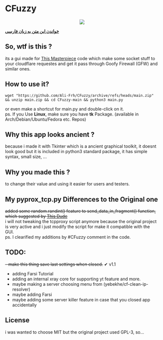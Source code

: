 # CFuzzy
<!-- ![image](https://user-images.githubusercontent.com/16538325/234744580-cfa8b30b-6b72-46e0-b696-99d7791a1627.png) -->
<div align="center"><img src="https://user-images.githubusercontent.com/16538325/236638663-4a867662-2ccb-40d3-9799-c298a6fd17f7.png"/></div>   

[**خواندن این متن به زبان فارسی**](https://github.com/Ali-Frh/CFuzzy/README-FA.md)

## So, wtf is this ?
its a gui made for [This Masterpiece](https://github.com/GFW-knocker/gfw_resist_tls_proxy) code which make some socket stuff to your cloudflare requestes and get it pass through Goofy Firewall (GFW) and similar ones.

## How to use it?
```console
wget "https://github.com/Ali-Frh/CFuzzy/archive/refs/heads/main.zip" && unzip main.zip && cd CFuzzy-main && python3 main.py
```   

or even make a shortcut for main.py and double-click on it.  
ps. If you Use **Linux**, make sure you have **tk** Package. (available in Arch/Debian/Ubuntu/Fedora etc. Repos)


## Why this app looks ancient ?
because i made it with Tkinter which is a ancient graphical toolkit, it doesnt look good but it is included in python3 standard package, it has simple syntax, small size, ...

## Why you made this ?
to change their value and using it easier for users and testers.

## My pyprox_tcp.py Differences to the Original one
~~added some random.randint() feature to send_data_in_fragment() function, which suggested by [This Dude](https://twitter.com/joje_twit/status/1651341798046826496)~~  
i will not tweaking the tcpproxy script anymore because the original project is very active and i just modify the script for make it compatible with the GUI.  
ps. I clearified my additions by #CFuzzy comment in the code.

## TODO:
~~- make this thing save last settings when closed.~~ ✔ v1.1
- adding Farsi Tutorial
- adding an internal xray core for supporting yt feature and more.
- maybe making a server choosing menu from (yebekhe/cf-clean-ip-resolver)
- maybe adding Farsi
- maybe adding some server killer feature in case that you closed app accidentally

## License
i was wanted to choose MIT but the original project used GPL-3, so...
